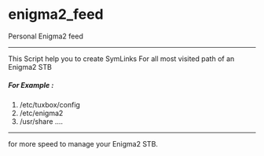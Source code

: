 # enigma2_feed
Personal Enigma2 feed


___

This Script help you to create SymLinks For all most 
visited path of an Enigma2 STB
##### For Example :
1. /etc/tuxbox/config
2. /etc/enigma2
3. /usr/share ....
___

for more speed to manage your Enigma2 STB.

